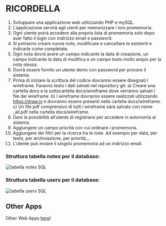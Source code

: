 # RICORDELLA
1. Sviluppare una applicazione web utilizzando PHP e mySQL.
2. L’applicazione servirà agli utenti per memorizzare i loro promemoria.
3. Ogni utente potrà accedere alla propria lista di promemoria solo dopo aver fatto il login con indirizzo email e password.
4. Si potranno creare nuove note, modificare e cancellare le esistenti e indicarle come completate.
5. Ogni nota dovrà avere un campo indicante la data di creazione, un campo indicante la data
di modifica e un campo testo molto ampio per la nota stessa.
6. Dovrà essere fornito un utente demo con password per provare il sistema.
7. Prima di iniziare la scrittura del codice dovranno essere disegnati i wireframe. Faranno testo i dati salvati nel repository git:
  a) Creare una cartella docs e la sottocartella docs/wireframe dove verranno salvati i file dei wireframe.
  b) I wireframe dovranno essere realizzati utilizzando https://draw.io e dovranno essere presenti nella cartella docs/wireframe.
  c) Un file pdf comprensivo di tutti i wireframe sarà salvato con nome _all.pdf nella cartella docs/wireframe.
8. Dare la possibilità all’utente di registrarsi per accedere in autonomia al sistema.
9. Aggiungere un campo priorità con cui ordinare i promemoria.
10. Aggiungere dei filtri per la ricerca tra le note. Ad esempio per data, per testo, per
archiviazione, per priorità,...
11. L’utente può inviare il singolo promemoria ad un indirizzo email.


### Struttura tabella notes per il database:
![tabella notes SQL](https://github.com/PaulXV/Ricordella/assets/113890106/9bd5b5fe-d6f0-42bd-becd-032fa0af65b5)


### Struttura tabella users per il database:
![tabella users SQL](https://github.com/PaulXV/Ricordella/assets/113890106/7f5aa5b4-6733-422f-8b3b-11ad744fadbe)


## Other Apps
Other Web Apps [here](https://github.com/stars/PaulXV/lists/web-dev)!
